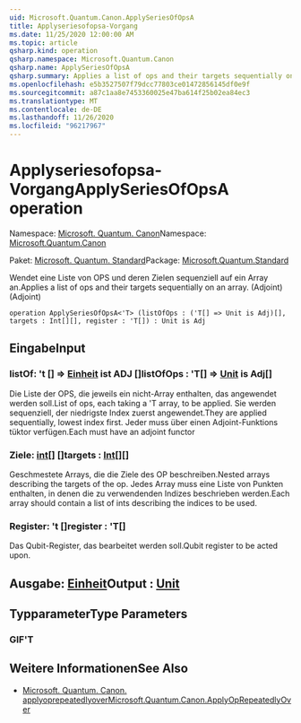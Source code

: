 ```yaml
---
uid: Microsoft.Quantum.Canon.ApplySeriesOfOpsA
title: Applyseriesofopsa-Vorgang
ms.date: 11/25/2020 12:00:00 AM
ms.topic: article
qsharp.kind: operation
qsharp.namespace: Microsoft.Quantum.Canon
qsharp.name: ApplySeriesOfOpsA
qsharp.summary: Applies a list of ops and their targets sequentially on an array. (Adjoint)
ms.openlocfilehash: e5b3527507f79dcc77803ce01472856145df0e9f
ms.sourcegitcommit: a87c1aa8e7453360025e47ba614f25b02ea84ec3
ms.translationtype: MT
ms.contentlocale: de-DE
ms.lasthandoff: 11/26/2020
ms.locfileid: "96217967"
---
```

# <a name="applyseriesofopsa-operation"></a><span data-ttu-id="90118-102">Applyseriesofopsa-Vorgang</span><span class="sxs-lookup"><span data-stu-id="90118-102">ApplySeriesOfOpsA operation</span></span>

<span data-ttu-id="90118-103">Namespace: [Microsoft. Quantum. Canon](xref:Microsoft.Quantum.Canon)</span><span class="sxs-lookup"><span data-stu-id="90118-103">Namespace: [Microsoft.Quantum.Canon](xref:Microsoft.Quantum.Canon)</span></span>

<span data-ttu-id="90118-104">Paket: [Microsoft. Quantum. Standard](https://nuget.org/packages/Microsoft.Quantum.Standard)</span><span class="sxs-lookup"><span data-stu-id="90118-104">Package: [Microsoft.Quantum.Standard](https://nuget.org/packages/Microsoft.Quantum.Standard)</span></span>


<span data-ttu-id="90118-105">Wendet eine Liste von OPS und deren Zielen sequenziell auf ein Array an.</span><span class="sxs-lookup"><span data-stu-id="90118-105">Applies a list of ops and their targets sequentially on an array.</span></span> <span data-ttu-id="90118-106">(Adjoint)</span><span class="sxs-lookup"><span data-stu-id="90118-106">(Adjoint)</span></span>

```qsharp
operation ApplySeriesOfOpsA<'T> (listOfOps : ('T[] => Unit is Adj)[], targets : Int[][], register : 'T[]) : Unit is Adj
```


## <a name="input"></a><span data-ttu-id="90118-107">Eingabe</span><span class="sxs-lookup"><span data-stu-id="90118-107">Input</span></span>

### <a name="listofops--t--unit--is-adj"></a><span data-ttu-id="90118-108">listOf: 't [] => [Einheit](xref:microsoft.quantum.lang-ref.unit)  ist ADJ []</span><span class="sxs-lookup"><span data-stu-id="90118-108">listOfOps : 'T[] => [Unit](xref:microsoft.quantum.lang-ref.unit)  is Adj[]</span></span>

<span data-ttu-id="90118-109">Die Liste der OPS, die jeweils ein nicht-Array enthalten, das angewendet werden soll.</span><span class="sxs-lookup"><span data-stu-id="90118-109">List of ops, each taking a 'T array, to be applied.</span></span> <span data-ttu-id="90118-110">Sie werden sequenziell, der niedrigste Index zuerst angewendet.</span><span class="sxs-lookup"><span data-stu-id="90118-110">They are applied sequentially, lowest index first.</span></span>
<span data-ttu-id="90118-111">Jeder muss über einen Adjoint-Funktions tüktor verfügen.</span><span class="sxs-lookup"><span data-stu-id="90118-111">Each must have an adjoint functor</span></span>


### <a name="targets--int"></a><span data-ttu-id="90118-112">Ziele: [int](xref:microsoft.quantum.lang-ref.int)[] []</span><span class="sxs-lookup"><span data-stu-id="90118-112">targets : [Int](xref:microsoft.quantum.lang-ref.int)[][]</span></span>

<span data-ttu-id="90118-113">Geschmestete Arrays, die die Ziele des OP beschreiben.</span><span class="sxs-lookup"><span data-stu-id="90118-113">Nested arrays describing the targets of the op.</span></span> <span data-ttu-id="90118-114">Jedes Array muss eine Liste von Punkten enthalten, in denen die zu verwendenden Indizes beschrieben werden.</span><span class="sxs-lookup"><span data-stu-id="90118-114">Each array should contain a list of ints describing the indices to be used.</span></span>


### <a name="register--t"></a><span data-ttu-id="90118-115">Register: 't []</span><span class="sxs-lookup"><span data-stu-id="90118-115">register : 'T[]</span></span>

<span data-ttu-id="90118-116">Das Qubit-Register, das bearbeitet werden soll.</span><span class="sxs-lookup"><span data-stu-id="90118-116">Qubit register to be acted upon.</span></span>



## <a name="output--unit"></a><span data-ttu-id="90118-117">Ausgabe: [Einheit](xref:microsoft.quantum.lang-ref.unit)</span><span class="sxs-lookup"><span data-stu-id="90118-117">Output : [Unit](xref:microsoft.quantum.lang-ref.unit)</span></span>



## <a name="type-parameters"></a><span data-ttu-id="90118-118">Typparameter</span><span class="sxs-lookup"><span data-stu-id="90118-118">Type Parameters</span></span>

### <a name="t"></a><span data-ttu-id="90118-119">GIF</span><span class="sxs-lookup"><span data-stu-id="90118-119">'T</span></span>



## <a name="see-also"></a><span data-ttu-id="90118-120">Weitere Informationen</span><span class="sxs-lookup"><span data-stu-id="90118-120">See Also</span></span>

- [<span data-ttu-id="90118-121">Microsoft. Quantum. Canon. applyoprepeatedlyover</span><span class="sxs-lookup"><span data-stu-id="90118-121">Microsoft.Quantum.Canon.ApplyOpRepeatedlyOver</span></span>](xref:Microsoft.Quantum.Canon.ApplyOpRepeatedlyOver)